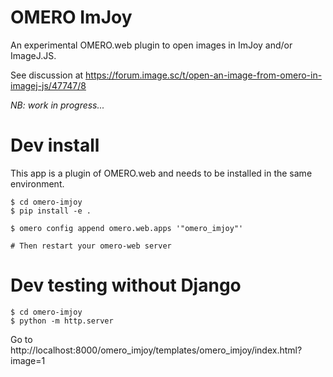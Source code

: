 
# OMERO ImJoy

An experimental OMERO.web plugin to open images in ImJoy and/or ImageJ.JS.

See discussion at https://forum.image.sc/t/open-an-image-from-omero-in-imagej-js/47747/8

*NB: work in progress...*


# Dev install

This app is a plugin of OMERO.web and needs to be installed in the same environment.

    $ cd omero-imjoy
    $ pip install -e .

    $ omero config append omero.web.apps '"omero_imjoy"'

    # Then restart your omero-web server


# Dev testing without Django

    $ cd omero-imjoy
    $ python -m http.server

Go to http://localhost:8000/omero_imjoy/templates/omero_imjoy/index.html?image=1
